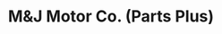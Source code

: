 ---
title: "M&J Motor Co. (Parts Plus)"
url: /carey/mundj-motor-co-parts-plus/
shop: Autowerkstatt
---